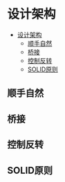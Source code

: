 # 设计架构

<!--ts-->
* [设计架构](#设计架构)
   * [顺手自然](#顺手自然)
   * [桥接](#桥接)
   * [控制反转](#控制反转)
   * [SOLID原则](#solid原则)

<!-- Created by https://github.com/ekalinin/github-markdown-toc -->
<!-- Added by: runner, at: Wed Oct 19 03:20:17 UTC 2022 -->

<!--te-->

## 顺手自然

## 桥接

## 控制反转

## SOLID原则

